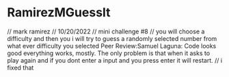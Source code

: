 # RamirezMGuessIt
// mark ramirez 
// 10/20/2022
// mini challenge #8
// you will choose a difficulty and then you i will try to guess a randomly selected number from what ever difficulty you selected
Peer Review:Samuel Laguna: Code looks good everything works, mostly. The only problem is that when it asks to play again
and if you dont enter a input and you press enter it will restart. 
// i fixed that
